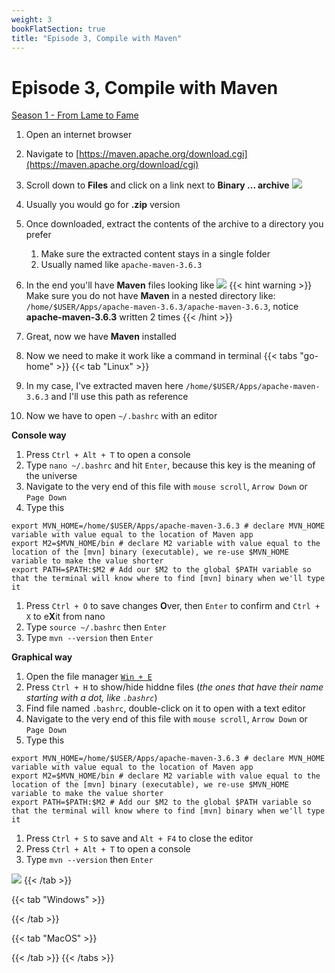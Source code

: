 ```yaml
---
weight: 3
bookFlatSection: true
title: "Episode 3, Compile with Maven"
---
```


# Episode 3, Compile with Maven

[Season 1 - From Lame to Fame](/docs/java/season_1/)

1. Open an internet browser
1. Navigate to [https://maven.apache.org/download.cgi](https://maven.apache.org/download/cgi)
1. Scroll down to **Files** and click on a link next to **Binary ... archive**
![](/java/season1/episode3/maven-link.png) 
1. Usually you would go for **.zip** version
1. Once downloaded, extract the contents of the archive to a directory you prefer
    1. Make sure the extracted content stays in a single folder
    1. Usually named like `apache-maven-3.6.3`
1. In the end you'll have **Maven** files looking like
![](/java/season1/episode3/maven-folder.png) 
{{< hint warning >}}
Make sure you do not have **Maven** in a nested directory like: 
`/home/$USER/Apps/apache-maven-3.6.3/apache-maven-3.6.3`, notice **apache-maven-3.6.3** written 2 times
{{< /hint >}}

1. Great, now we have **Maven** installed
1. Now we need to make it work like a command in terminal
{{< tabs "go-home" >}}
{{< tab "Linux" >}}
1. In my case, I've extracted maven here `/home/$USER/Apps/apache-maven-3.6.3` and I'll use this path as reference
1. Now we have to open `~/.bashrc` with an editor

**Console way**
1. Press `Ctrl + Alt + T` to open a console
1. Type `nano ~/.bashrc` and hit `Enter`, because this key is the meaning of the universe
1. Navigate to the very end of this file with `mouse scroll`, `Arrow Down` or `Page Down`
1. Type this
```shell script
export MVN_HOME=/home/$USER/Apps/apache-maven-3.6.3 # declare MVN_HOME variable with value equal to the location of Maven app 
export M2=$MVN_HOME/bin # declare M2 variable with value equal to the location of the [mvn] binary (executable), we re-use $MVN_HOME variable to make the value shorter
export PATH=$PATH:$M2 # Add our $M2 to the global $PATH variable so that the terminal will know where to find [mvn] binary when we'll type it
``` 
1. Press `Ctrl + O` to save changes **O**ver, then `Enter` to confirm and `Ctrl + X` to e**X**it from nano
1. Type `source ~/.bashrc` then `Enter`
1. Type `mvn --version` then `Enter`

**Graphical way**
1. Open the file manager [`Win + E`](/docs/how_tos/win-key/)
1. Press `Ctrl + H` to show/hide hiddne files (_the ones that have their name starting with a dot, like `.bashrc`_)
1. Find file named `.bashrc`, double-click on it to open with a text editor
1. Navigate to the very end of this file with `mouse scroll`, `Arrow Down` or `Page Down`
1. Type this
```shell script
export MVN_HOME=/home/$USER/Apps/apache-maven-3.6.3 # declare MVN_HOME variable with value equal to the location of Maven app 
export M2=$MVN_HOME/bin # declare M2 variable with value equal to the location of the [mvn] binary (executable), we re-use $MVN_HOME variable to make the value shorter
export PATH=$PATH:$M2 # Add our $M2 to the global $PATH variable so that the terminal will know where to find [mvn] binary when we'll type it
``` 
1. Press `Ctrl + S` to save and `Alt + F4` to close the editor
1. Press `Ctrl + Alt + T` to open a console
1. Type `mvn --version` then `Enter`

![](/java/season1/episode3/maven-version.png) 
{{< /tab >}}

{{< tab "Windows" >}}

{{< /tab >}}

{{< tab "MacOS" >}} 

{{< /tab >}}
{{< /tabs >}}